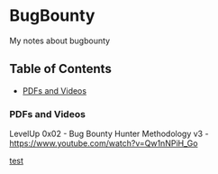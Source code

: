 # BugBounty
My notes about bugbounty

## Table of Contents
- [PDFs and Videos](#pdfs-and-videos)



### PDFs and Videos
LevelUp 0x02 - Bug Bounty Hunter Methodology v3 - https://www.youtube.com/watch?v=Qw1nNPiH_Go

[test](https://github.com/e-anakein/BugBounty_C5/blob/master/PDFs/TBHM3%20(p).pdf)


